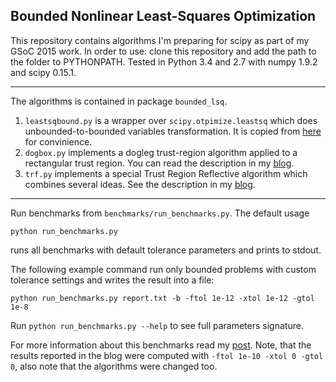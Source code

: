 Bounded Nonlinear Least-Squares Optimization
--------------------------------------------

This repository contains algorithms I'm preparing for scipy as part of my GSoC 2015 work. In order to use: clone this repository and add the path to the folder to PYTHONPATH. Tested in Python 3.4 and 2.7 with numpy 1.9.2 and scipy 0.15.1.

----------------

The algorithms is contained in package `bounded_lsq`.

1. `leastsqbound.py` is a wrapper over `scipy.otpimize.leastsq` which does unbounded-to-bounded variables transformation. It is copied from [here](https://github.com/jjhelmus/leastsqbound-scipy) for convinience.
2. `dogbox.py` implements a dogleg trust-region algorithm applied to a rectangular trust region. You can read the description in my [blog](https://nmayorov.wordpress.com/2015/06/19/dogbox-algorithm/).
3. `trf.py` implements a special Trust Region Reflective algorithm which combines several ideas. See the description in my [blog](https://nmayorov.wordpress.com/2015/06/19/trust-region-reflective-algorithm/).

------------

Run benchmarks from `benchmarks/run_benchmarks.py`. The default usage 

```
python run_benchmarks.py
```

runs all benchmarks with default tolerance parameters and prints to stdout.  

The following example command run only bounded problems with custom tolerance settings and writes the result into a file: 

```
python run_benchmarks.py report.txt -b -ftol 1e-12 -xtol 1e-12 -gtol 1e-8 
```

Run `python run_benchmarks.py --help` to see full parameters signature.

For more information about this benchmarks read my [post](https://nmayorov.wordpress.com/2015/06/19/algorithm-benchmarks/). Note, that the results reported in the blog were computed with `-ftol 1e-10 -xtol 0 -gtol 0`, also note that the algorithms were changed too.